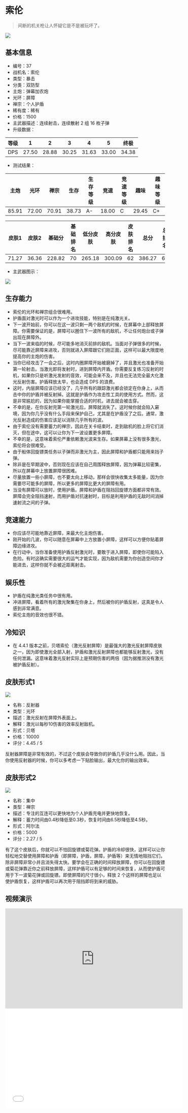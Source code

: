 # 索伦

> 间断的机关枪让人怀疑它是不是被玩坏了。

<img src="/ships/ship_37.png" style={{zoom:1}}/>

## 基本信息

- 编号：37
- 战机名：索伦
- 类型：暴击
- 分类：双防型
- 主炮：弹幕加农炮
- 光环：屏障
- 禅宗：个人护盾
- 稀有度：稀有
- 价格：1500
- 主武器描述：连续射击，连续散射 2 组 16 枚子弹
- 升级数据：

| 等级 | 1 | 2 | 3 | 4 | 5 | 终极 |
|--|--|--|--|--|--|--|
| DPS | 27.50 | 28.88 | 30.25 | 31.63 | 33.00 | 34.38 |

- 测试结果：

| 主炮 | 光环 | 禅宗 | 生存 | 生存等级 | 竞速 | 竞速等级 | 趣味 | 趣味等级 |
|--|--|--|--|--|--|--|--|--|
| 85.91 | 72.00 | 70.91 | 38.73 | A- | 18.00 | C | 29.45 | C+ |

| 皮肤1 | 皮肤2 | 基础分 | 基础排名 | 低分皮肤 | 高分皮肤 | 皮肤排名 | 总分 | 总排名 |
|--|--|--|--|--|--|--|--|--|
| 71.27 | 36.36 | 228.82 | 70 | 265.18 | 300.09 | 62 | 386.27 | 67 |

- 主武器图示：

<img src="/illustration/main_37.gif" style={{zoom:1}}/>

## 生存能力

- 索伦的光环和禅宗组合很难用。
- 护盾面对激光时可以作为一个进攻技能，特别是在纯激光关。
- 下一波开始前，你可以在这一波只剩一两个敌机的时候，在屏幕中上部释放屏障。你需要保证的是，屏障可以圈住下一波所有的敌机，不让任何炮台或子弹出现在屏障外。
- 当下一波来临的时候，尽可能多地消灭前排的敌机。当面对子弹很多的时候，尽可能靠近屏障来进攻，否则就进入屏障跟它们刚正面，这样可以最大限度地提高你的主炮的伤害。
- 当你已经攻击了一会之后，这时内圈屏障开始被磨掉了，并且激光也准备开始第一轮射击。当激光即将发射时，进到屏障内开盾。你需要反复练习反射的时机，如果你只是听激光发射的音效，可能会来不及，并且也无法完全最大化激光反射伤害。护盾释放太早，也会造成 DPS 的浪费。
- 这时，内层屏障应该已经没了，几乎所有的跟踪激光都会锁定在你身上，从而击中你的护盾并被反射掉。这就是护盾作为攻击性工具的使用方式。然而，这是非常尴尬的，因为如果你能掌握合适的时机，进去就会被击穿。
- 不幸的是，在你反射完第一轮激光后，屏障就消失了。这时候你就会陷入窘境，因为你几乎没有什么手段来保护自己，尤其是在护盾没了之后。通常，激光反射造成的伤害应该足以消除几乎所有的波。
- 由于索伦没有需要蓄力的禅宗，因此在关卡结束时，走到敌机的脸上将它们消灭，但在途中，这可以让你为下一波设置更多屏障。
- 不幸的是，这意味着索伦严重依赖激光波来生存。如果屏幕上没有很多激光，索伦将会很难受。
- 由于船体回旋镖类任务以子弹而非激光为主，因此屏障和护盾都只能用来挡子弹。
- 除非是在早期波中，否则现在应该在自己周围释放屏障，因为弹幕比较密集，所以在屏幕中上放置屏障很困难。
- 尽量放置一些小屏障，也不要太向上移动，那样会很快收集太多能量，因为你需要尽可能多的屏障，所以更多的屏障比更大的屏障有用。
- 当没有屏障可以放时，使用护盾。屏障和护盾在阻挡回旋镖方面都非常有效。屏障会完全阻挡速射，而用护盾对抗速射时，目标是利用护盾的无敌时间消掉速射流之间的子弹。

## 竞速能力

- 你应该尽可能地靠近屏障，来最大化主炮伤害。
- 刚开始的几波，你可以随意在屏幕中上方放置小屏障，这样可以方便你贴着屏障边缘进攻。
- 在行动中，当你准备使用护盾反射激光时，要敢于进入屏障，即使你可能陷入危险。有时这确实需要很大的运气才能实现，因为敌机需要为你创造空间你才能进去，这样你就不会被近距离射击。

## 娱乐性

- 护盾在纯激光类任务中很有用。
- 冲进屏障，看着所有的激光聚集在你身上，然后被你的护盾反射，这真是令人感到非常满意。
- 索伦主炮的音效也很不错。

## 冷知识

- 在 4.4.1 版本之前，贝塔索伦（激光反射屏障）是最强大的激光反射屏障皮肤之一，因为即使激光全部入射，护盾和激光反射屏障也都能够反射激光，没有任何泄漏。这意味着激光反射实际上是预期伤害的两倍（因为据推测没有激光被护盾反射）。

## 皮肤形式1

<img src="/ships/ship_37_apex_1.png" style={{zoom:1}}/>

- 名称：反射器
- 类型：光环
- 描述：激光反射在屏障外表面上。
- 解释：激光以每秒10伤害的效率反射敌机。
- 形式：贝塔
- 价格：10000
- 评分：4.45 / 5

反射器屏障是非常有效的，不过这个皮肤会导致你的护盾几乎没什么用。因此，当你使用反射器的时候，你可以多考虑一下贴脸输出，最大化你的输出效率。

## 皮肤形式2

<img src="/ships/ship_37_apex_2.png" style={{zoom:1}}/>

- 名称：集中
- 类型：禅宗
- 描述：专注的互连可以更快地为个人护盾充电并更快地恢复。
- 解释：蓄力时间由0.4秒降低至0.3秒，恢复时间由6.5秒降低至4.5秒。
- 形式：阿尔法
- 价格：5000
- 评分：2.27 / 5

有了这个皮肤后，你就可以不怕回旋镖或菊花弹。护盾的冷却很快，这样可以让你轻松地交替使用屏障和护盾（即屏障，护盾，屏障，护盾等）来无情地阻挡它们，除非屏障非常小并且消失得太快。要学会在正确的时间释放屏障，你可以在回旋镖或菊花弹靠近你之前释放屏障，这样护盾可以有足够的时间来恢复，从而使护盾可用于下一波菊花弹或回旋镖。即使屏障的尺寸很小，释放 2 个这样的屏障也足以使护盾恢复，这样护盾可以再次用于阻挡即将到来的威胁。

## 视频演示

<iframe width="560" height="315" src="https://www.youtube.com/embed/z5BwG21TRv0?si=4UsGPcZ-vxRvdF43" title="YouTube video player" frameborder="0" allow="accelerometer; autoplay; clipboard-write; encrypted-media; gyroscope; picture-in-picture; web-share" referrerpolicy="strict-origin-when-cross-origin" allowfullscreen></iframe>

<br/>

<iframe width="560" height="315" src="//player.bilibili.com/player.html?aid=875295849&bvid=BV1mN4y1k7ab&cid=1317492398&p=1&autoplay=false" scrolling="no" border="0" frameborder="no" allow="accelerometer; autoplay; clipboard-write; encrypted-media; gyroscope; picture-in-picture; web-share" framespacing="0" allowfullscreen="true"> </iframe>